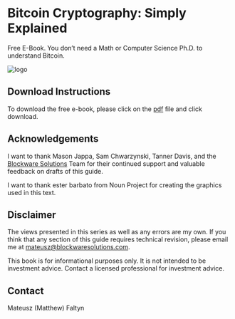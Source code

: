 # Bitcoin Cryptography: Simply Explained
Free E-Book. You don’t need a Math or Computer Science Ph.D. to understand Bitcoin. 

![logo](https://images.squarespace-cdn.com/content/v1/5de588aa3e9c044c1ad8cb59/1575392027729-1UDBJOCV5XJ8QHMB2UX7/Blockware_Full_White-03.png?format=1500w)

## Download Instructions

To download the free e-book, please click on the [pdf](https://github.com/faltynmateusz/Bitcoin-Cryptography-Simply-Explained/blob/main/Bitcoin%20Cryptography%20Simply%20Explained.pdf) file and click download. 

## Acknowledgements

I want to thank Mason Jappa, Sam Chwarzynski, Tanner Davis, and the [Blockware Solutions](https://www.blockwaresolutions.com/) Team for their continued support and valuable feedback on drafts of this guide.

I want to thank ester barbato from Noun Project for creating the graphics used in this text.

## Disclaimer

The views presented in this series as well as any errors are my own. If you think that any section of this guide requires technical revision, please email me at mateusz@blockwaresolutions.com.

This book is for informational purposes only. It is not intended to be investment advice. Contact a licensed professional for investment advice.

## Contact
Mateusz (Matthew) Faltyn
